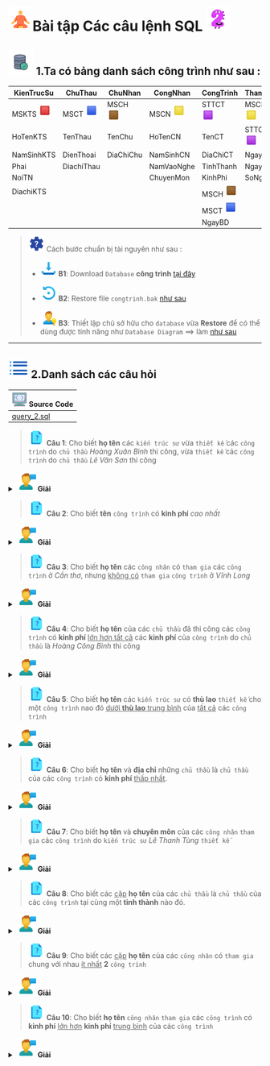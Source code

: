 # ![icons8gurupng](https://raw.githubusercontent.com/Zenfection/Image/master/2021/03/21-18-12-52-icons8-guru.png)Bài tập Các câu lệnh SQL ![icons8-2_cute.png](https://raw.githubusercontent.com/Zenfection/Image/master/2021/05/10-13-46-27-icons8-2_cute.png)

## ![icons8-database_view.png](https://raw.githubusercontent.com/Zenfection/Image/master/2021/05/10-13-17-41-icons8-database_view.png) 1.Ta có bảng danh sách công trình như sau :

| KienTrucSu                                                                                                                       | ChuThau                                                                                                                           | ChuNhan                                                                                                                             | CongNhan                                                                                                                              | CongTrinh                                                                                                                              | ThamGia                                                                                                                                | ThietKe                                                                                                                                |
| -------------------------------------------------------------------------------------------------------------------------------- | --------------------------------------------------------------------------------------------------------------------------------- | ----------------------------------------------------------------------------------------------------------------------------------- | ------------------------------------------------------------------------------------------------------------------------------------- | -------------------------------------------------------------------------------------------------------------------------------------- | -------------------------------------------------------------------------------------------------------------------------------------- | -------------------------------------------------------------------------------------------------------------------------------------- |
| MSKTS ![icons8redsquarepng](https://raw.githubusercontent.com/Zenfection/Image/master/2021/03/21-18-03-33-icons8-red_square.png) | MSCT ![icons8bluesquarepng](https://raw.githubusercontent.com/Zenfection/Image/master/2021/03/21-18-03-59-icons8-blue_square.png) | MSCH ![icons8brownsquarepng](https://raw.githubusercontent.com/Zenfection/Image/master/2021/03/21-18-10-46-icons8-brown_square.png) | MSCN ![icons8yellowsquarepng](https://raw.githubusercontent.com/Zenfection/Image/master/2021/03/21-18-04-23-icons8-yellow_square.png) | STTCT ![icons8purplesquarepng](https://raw.githubusercontent.com/Zenfection/Image/master/2021/03/21-18-10-02-icons8-purple_square.png) | MSCN ![icons8yellowsquarepng](https://raw.githubusercontent.com/Zenfection/Image/master/2021/03/21-18-04-23-icons8-yellow_square.png)  | MSKTS ![icons8redsquarepng](https://raw.githubusercontent.com/Zenfection/Image/master/2021/03/21-18-03-33-icons8-red_square.png)       |
| HoTenKTS                                                                                                                         | TenThau                                                                                                                           | TenChu                                                                                                                              | HoTenCN                                                                                                                               | TenCT                                                                                                                                  | STTCT ![icons8purplesquarepng](https://raw.githubusercontent.com/Zenfection/Image/master/2021/03/21-18-10-02-icons8-purple_square.png) | STTCT ![icons8purplesquarepng](https://raw.githubusercontent.com/Zenfection/Image/master/2021/03/21-18-10-02-icons8-purple_square.png) |
| NamSinhKTS                                                                                                                       | DienThoai                                                                                                                         | DiaChiChu                                                                                                                           | NamSinhCN                                                                                                                             | DiaChiCT                                                                                                                               | NgayTG                                                                                                                                 | ThuLao                                                                                                                                 |
| Phai                                                                                                                             | DiachiThau                                                                                                                        |                                                                                                                                     | NamVaoNghe                                                                                                                            | TinhThanh                                                                                                                              | NgayTG                                                                                                                                 |                                                                                                                                        |
| NoiTN                                                                                                                            |                                                                                                                                   |                                                                                                                                     | ChuyenMon                                                                                                                             | KinhPhi                                                                                                                                | SoNgay                                                                                                                                 |                                                                                                                                        |
| DiachiKTS                                                                                                                        |                                                                                                                                   |                                                                                                                                     |                                                                                                                                       | MSCH ![icons8brownsquarepng](https://raw.githubusercontent.com/Zenfection/Image/master/2021/03/21-18-10-46-icons8-brown_square.png)    |                                                                                                                                        |                                                                                                                                        |
|                                                                                                                                  |                                                                                                                                   |                                                                                                                                     |                                                                                                                                       | MSCT ![icons8bluesquarepng](https://raw.githubusercontent.com/Zenfection/Image/master/2021/03/21-18-03-59-icons8-blue_square.png)      |                                                                                                                                        |                                                                                                                                        |
|                                                                                                                                  |                                                                                                                                   |                                                                                                                                     |                                                                                                                                       | NgayBD                                                                                                                                 |                                                                                                                                        |                                                                                                                                        |

> ![icons8howquestpng](https://raw.githubusercontent.com/Zenfection/Image/master/2021/05/10-13-09-24-icons8-how_quest.png) Cách bước chuẩn bị tài nguyên như sau :
> 
> - ![icons8downloadpng](https://raw.githubusercontent.com/Zenfection/Image/master/2021/05/10-13-00-54-icons8-download.png) **B1**: Download `Database` **công trình** [tại đây](https://github.com/Zenfection/CTU/raw/main/HocPhan/CT180-Co_so_du_lieu/Baitap/2.Cau_lenh_SQL/congtrinh.bak)
> 
> - ![icons8restorepng](https://raw.githubusercontent.com/Zenfection/Image/master/2021/05/10-13-01-06-icons8-restore.png) **B2**: Restore file `congtrinh.bak` [như sau](https://www.youtube.com/watch?v=oo4C-As6caI)
> 
> - ![icons8landlordpng](https://raw.githubusercontent.com/Zenfection/Image/master/2021/05/10-13-01-39-icons8-landlord.png) **B3**: Thiết lập chủ sở hữu cho `database` vừa **Restore** để có thể dùng được tính năng như `Database Diagram` ==> làm [như sau](https://www.youtube.com/watch?v=Xbxu2hrssHk)

---

## <img title="" src="https://raw.githubusercontent.com/Zenfection/Image/master/2021/05/10-15-19-04-icons8-questionnaire.png" alt="icons8-questionnaire.png" width="40"> 2.Danh sách các câu hỏi

| ![icons8googlecode30pxpng](https://raw.githubusercontent.com/Zenfection/Image/master/2021/05/08-10-24-29-icons8_google_code_30px.png) Source Code |
| ------------------------------------------------------------------------------------------------------------------------------------------------- |
| [query_2.sql](https://github.com/Zenfection/CTU/blob/main/HocPhan/CT180-Co_so_du_lieu/Baitap/2.Cau_lenh_SQL/bai2/query_2.sql)                     |

> ![icons8questionspng](https://raw.githubusercontent.com/Zenfection/Image/master/2021/03/17-08-59-15-icons8-questions.png) **Câu 1**: Cho biết **họ tên** các `kiến trúc sư` vừa `thiết kế` các `công trình` do `chủ thầu` *Hoàng Xuân Bình* thi công, vừa `thiết kế` các `công trình` do `chủ thầu` *Lê Văn Sơn* thi công

<details>
<summary><b><img src="https://raw.githubusercontent.com/Zenfection/Image/master/2021/03/08-16-44-05-icons8-consultation.png" width ="40"> Giải</b></summary>

<br>

```sql
SELECT KTS.HOTENKTS
FROM dbo.congtrinh as CongT, dbo.chuthau as ChuT,dbo.kientrucsu as KTS, dbo.thietke as TK
WHERE TK.MSKTS = KTS.MSKTS
AND TK.STTCT = CongT.STTCT
AND ChuT.MSCT = CongT.MSCT
AND ChuT.TENTHAU = 'hoang cong binh'

INTERSECT

SELECT KTS.HOTENKTS
FROM dbo.congtrinh as CongT, dbo.chuthau as ChuT,dbo.kientrucsu as KTS, dbo.thietke as TK
WHERE TK.MSKTS = KTS.MSKTS
AND TK.STTCT = CongT.STTCT
AND ChuT.MSCT = CongT.MSCT
AND ChuT.TENTHAU = 'le van son'
```

⇨  `3` records

---

</details>

> ![icons8questionspng](https://raw.githubusercontent.com/Zenfection/Image/master/2021/03/17-08-59-15-icons8-questions.png) **Câu 2**: Cho biết **tên** `công trình` có **kinh phí** *cao nhất*

<details>
<summary><b><img src="https://raw.githubusercontent.com/Zenfection/Image/master/2021/03/08-16-44-05-icons8-consultation.png" width ="40"> Giải</b></summary>

<br>

```sql
DECLARE @MaxKINHPHI INT

SELECT  @MaxKINHPHI = MAX(KINHPHI) FROM dbo.congtrinh
SELECT TENCT
FROM dbo.congtrinh
WHERE KINHPHI = @MaxKINHPHI
```

⇨  `1` record

---

</details>

> ![icons8questionspng](https://raw.githubusercontent.com/Zenfection/Image/master/2021/03/17-08-59-15-icons8-questions.png) **Câu 3**: Cho biết **họ tên** các `công nhân` có `tham gia` các `công trình` ở *Cần thơ*, nhưng <u>không có</u> `tham gia` `công trình` ở *Vĩnh Long*

<details>
<summary><b><img src="https://raw.githubusercontent.com/Zenfection/Image/master/2021/03/08-16-44-05-icons8-consultation.png" width ="40"> Giải</b></summary>

<br>

```sql
SELECT CN.HOTENCN
FROM dbo.congnhan as CN, dbo.congtrinh as CongT, dbo.thamgia as TG
WHERE TG.STTCT = CongT.STTCT
AND TG.MSCN = CN.MSCN
AND CongT.TINHTHANH = 'can tho'

EXCEPT

SELECT CN.HOTENCN
FROM dbo.congnhan as CN, dbo.congtrinh as CongT, dbo.thamgia as TG
WHERE TG.STTCT = CongT.STTCT
AND TG.MSCN = CN.MSCN
AND CongT.TINHTHANH = 'vinh long'
```

⇨  `11` records

---

</details>

> ![icons8questionspng](https://raw.githubusercontent.com/Zenfection/Image/master/2021/03/17-08-59-15-icons8-questions.png) **Câu 4**: Cho biết **họ tên** của các `chủ thầu` đã thi công các `công trình` có **kinh phí** <u>lớn hơn tất cả</u> các **kinh phí** của `công trình` do `chủ thầu` là *Hoàng Công Bình* thi công

<details>
<summary><b><img src="https://raw.githubusercontent.com/Zenfection/Image/master/2021/03/08-16-44-05-icons8-consultation.png" width ="40"> Giải</b></summary>

<br>

```sql
DECLARE @MaxKINHPHI_hoangcongbinh INT

SELECT @MaxKINHPHI_hoangcongbinh = MAX(CONVERT(int, CongT.KINHPHI))
FROM dbo.congtrinh as CongT, dbo.chuthau as ChuT,dbo.thamgia as TG
WHERE TG.STTCT = CongT.STTCT
AND ChuT.MSCT = CongT.MSCT
AND ChuT.TENTHAU = 'hoang cong binh'

SELECT DISTINCT ChuT.TENTHAU
FROM dbo.congtrinh as CongT, dbo.chuthau as ChuT,dbo.thamgia as TG
WHERE TG.STTCT = CongT.STTCT
AND ChuT.MSCT = CongT.MSCT
AND CongT.KINHPHI > @MaxKINHPHI_hoangcongbinh
```

> 💡 Dùng `CONVERT` chuyển sang `int` vì `CongT.KINHPHI` là `nvarchar`

⇨  `2` records

---

</details>

> ![icons8questionspng](https://raw.githubusercontent.com/Zenfection/Image/master/2021/03/17-08-59-15-icons8-questions.png) **Câu 5**: Cho biết **họ tên** các `kiến trúc sư` có **thù lao** `thiết kế` cho một `công trình` nao đó <u>dưới <strong>thù lao</strong> trung bình</u> của <u>tất cả</u> các `công trình`

<details>
<summary><b><img src="https://raw.githubusercontent.com/Zenfection/Image/master/2021/03/08-16-44-05-icons8-consultation.png" width ="40"> Giải</b></summary>

<br>

```sql
DECLARE @AVG_THULAO INT

SELECT @AVG_THULAO = AVG(CONVERT(int, THULAO))
FROM dbo.thietke as TK,dbo.kientrucsu as KTS,dbo.congtrinh as CongT
WHERE TK.MSKTS = KTS.MSKTS
AND TK.STTCT = CongT.STTCT

SELECT DISTINCT KTS.HOTENKTS
FROM dbo.thietke as TK,dbo.kientrucsu as KTS,dbo.congtrinh as CongT
WHERE TK.MSKTS = KTS.MSKTS
AND TK.STTCT = CongT.STTCT
AND TK.THULAO < @AVG_THULAO
```

> 💡 Dùng `CONVERT` chuyển sang `int` vì `TK.THULAO` là `nvarchar`

⇨  `9` records

---

</details>

> ![icons8questionspng](https://raw.githubusercontent.com/Zenfection/Image/master/2021/03/17-08-59-15-icons8-questions.png) **Câu 6**: Cho biết **họ tên** và **địa chỉ** những `chủ thầu` là `chủ thầu` của các `công trình` có **kinh phí** <u>thấp nhất</u>.

<details>
<summary><b><img src="https://raw.githubusercontent.com/Zenfection/Image/master/2021/03/08-16-44-05-icons8-consultation.png" width ="40"> Giải</b></summary>

<br>

```sql
DECLARE @Min_KINHPHI INT

SELECT @Min_KINHPHI = MIN(CONVERT(int, CongT.KINHPHI))
FROM dbo.congtrinh as CongT, dbo.chuthau as ChuT
WHERE ChuT.MSCT = CongT.MSCT

SELECT ChuT.TENTHAU,ChuT.DIACHITHAU
FROM dbo.congtrinh as CongT, dbo.chuthau as ChuT
WHERE ChuT.MSCT = CongT.MSCT
AND CongT.KINHPHI = @Min_KINHPHI
```

⇨  `1` records

---

</details>

> ![icons8questionspng](https://raw.githubusercontent.com/Zenfection/Image/master/2021/03/17-08-59-15-icons8-questions.png) **Câu 7**: Cho biết **họ tên** và **chuyên môn** của các `công nhân` `tham gia` các `công trình` do `kiến trúc sư` *Lê Thanh Tùng* `thiết kế`

<details>
<summary><b><img src="https://raw.githubusercontent.com/Zenfection/Image/master/2021/03/08-16-44-05-icons8-consultation.png" width ="40"> Giải</b></summary>

<br>

```sql
SELECT DISTINCT CN.HOTENCN, CN.CHUYENMON
FROM dbo.kientrucsu as KTS,dbo.congtrinh as CongT, dbo.congnhan as CN, dbo.thietke as TK, dbo.thamgia as TG
WHERE TK.MSKTS = KTS.MSKTS
AND TK.STTCT = CongT.STTCT
AND TG.MSCN = CN.MSCN
AND TG.STTCT = CongT.STTCT
AND KTS.HOTENKTS = 'le thanh tung';
```

⇨  `59` records

---

</details>

> ![icons8questionspng](https://raw.githubusercontent.com/Zenfection/Image/master/2021/03/17-08-59-15-icons8-questions.png) **Câu 8**: Cho biết các <u>cặp</u> **họ tên** của các `chủ thầu` là `chủ thầu` của các `công trình` tại cùng một **tỉnh thành** nào đó. 

<details>
<summary><b><img src="https://raw.githubusercontent.com/Zenfection/Image/master/2021/03/08-16-44-05-icons8-consultation.png" width ="40"> Giải</b></summary>

<br>

```sql

```

⇨  

---

</details>

> ![icons8questionspng](https://raw.githubusercontent.com/Zenfection/Image/master/2021/03/17-08-59-15-icons8-questions.png) **Câu 9**: Cho biết các <u>cặp</u> **họ tên** của các `công nhân` có `tham gia` chung với nhau <u>ít nhất</u> **2** `công trình`

<details>
<summary><b><img src="https://raw.githubusercontent.com/Zenfection/Image/master/2021/03/08-16-44-05-icons8-consultation.png" width ="40"> Giải</b></summary>

<br>

```sql

```

⇨  

---

</details>

> ![icons8questionspng](https://raw.githubusercontent.com/Zenfection/Image/master/2021/03/17-08-59-15-icons8-questions.png) **Câu 10**: Cho biết **họ tên** `công nhân` `tham gia` các `công trình` có **kinh phí** <u>lớn hơn</u> **kinh phí** <u>trung bình</u> của các `công trình`

<details>
<summary><b><img src="https://raw.githubusercontent.com/Zenfection/Image/master/2021/03/08-16-44-05-icons8-consultation.png" width ="40"> Giải</b></summary>

<br>

```sql
DECLARE @AVG_KINHPHI INT

SELECT @AVG_KINHPHI = AVG(CONVERT(int, CongT.KINHPHI))
FROM dbo.congtrinh as CongT, dbo.congnhan as CN, dbo.thamgia as TG
WHERE TG.MSCN = CN.MSCN
AND TG.STTCT = CongT.STTCT

SELECT DISTINCT CN.HOTENCN
FROM dbo.congtrinh as CongT, dbo.congnhan as CN, dbo.thamgia as TG
WHERE TG.MSCN = CN.MSCN
AND TG.STTCT = CongT.STTCT
AND CongT.KINHPHI > @AVG_KINHPHI
```

> 💡 Dùng `CONVERT` chuyển sang `int` vì `CongT.KINHPHI` là `nvarchar`

⇨ `51` records

---

</details>
